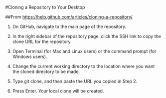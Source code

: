 #Cloning a Repository to Your Desktop

##From https://help.github.com/articles/cloning-a-repository/

1. On GitHub, navigate to the main page of the repository.

2. In the right sidebar of the repository page, click the SSH link to copy the clone URL for the repository.

3. Open Terminal (for Mac and Linux users) or the command prompt (for Windows users).

4. Change the current working directory to the location where you want the cloned directory to be made.

5. Type git clone, and then paste the URL you copied in Step 2.

6. Press Enter. Your local clone will be created.
